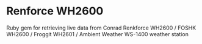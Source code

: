 # Renforce WH2600
Ruby gem for retrieving live data from Conrad Renkforce WH2600 / FOSHK WH2600 / Froggit WH2601 / Ambient Weather WS-1400 weather station